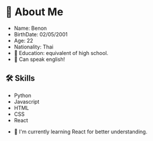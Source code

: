 # 🚀 About Me
- Name: Benon
- BirthDate: 02/05/2001
- Age: 22
- Nationality: Thai
- 📖 Education: equivalent of high school.
- 👄 Can speak english!

## 🛠 Skills
* Python
* Javascript
* HTML
* CSS
* React

- 🧠 I'm currently learning React for better understanding.
